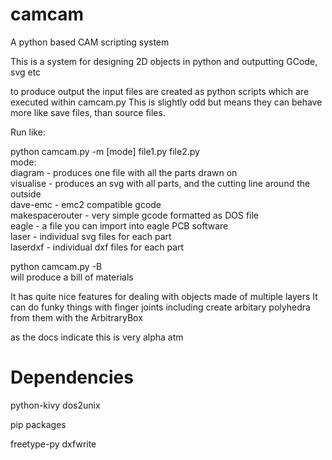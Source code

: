 # camcam
A python based CAM scripting system

This is a system for designing 2D objects in python and outputting GCode, svg etc

to produce output the input files are created as python scripts which are executed within camcam.py
This is slightly odd but means they can behave more like save files, than source files.

Run like:

python camcam.py -m [mode] file1.py file2.py  
mode:  
diagram - produces one file with all the parts drawn on  
visualise - produces an svg with all parts, and the cutting line around the outside  
dave-emc - emc2 compatible gcode  
makespacerouter - very simple gcode formatted as DOS file  
eagle - a file you can import into eagle PCB software  
laser - individual svg files for each part   
laserdxf - individual dxf files for each part

python camcam.py -B  
will produce a bill of materials  

It has quite nice features for dealing with objects made of multiple layers
It can do funky things with finger joints including create arbitary polyhedra from them with the ArbitraryBox

as the docs indicate this is very alpha atm  

# Dependencies

python-kivy
dos2unix

pip packages

freetype-py
dxfwrite
